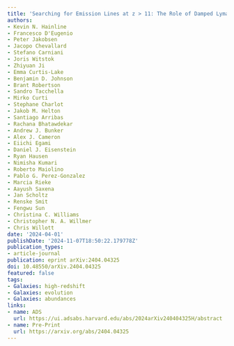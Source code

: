 ```yaml
---
title: 'Searching for Emission Lines at z > 11: The Role of Damped Lyman-alpha and Hints About the Escape of Ionizing Photons'
authors:
- Kevin N. Hainline
- Francesco D'Eugenio
- Peter Jakobsen
- Jacopo Chevallard
- Stefano Carniani
- Joris Witstok
- Zhiyuan Ji
- Emma Curtis-Lake
- Benjamin D. Johnson
- Brant Robertson
- Sandro Tacchella
- Mirko Curti
- Stephane Charlot
- Jakob M. Helton
- Santiago Arribas
- Rachana Bhatawdekar
- Andrew J. Bunker
- Alex J. Cameron
- Eiichi Egami
- Daniel J. Eisenstein
- Ryan Hausen
- Nimisha Kumari
- Roberto Maiolino
- Pablo G. Perez-Gonzalez
- Marcia Rieke
- Aayush Saxena
- Jan Scholtz
- Renske Smit
- Fengwu Sun
- Christina C. Williams
- Christopher N. A. Willmer
- Chris Willott
date: '2024-04-01'
publishDate: '2024-11-07T18:50:22.179778Z'
publication_types:
- article-journal
publication: eprint arXiv:2404.04325
doi: 10.48550/arXiv.2404.04325
featured: false
tags:
- Galaxies: high-redshift
- Galaxies: evolution
- Galaxies: abundances
links:
- name: ADS
  url: https://ui.adsabs.harvard.edu/abs/2024arXiv240404325H/abstract
- name: Pre-Print
  url: https://arxiv.org/abs/2404.04325
---
```

